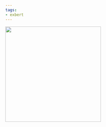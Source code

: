 ```yaml
---
tags:
- exbert
---
```


<a href="https://huggingface.co/exbert/?model=distilbert-base-uncased">
	<img width="300px" src="https://hf-dinosaur.huggingface.co/exbert/button.png">
</a>
